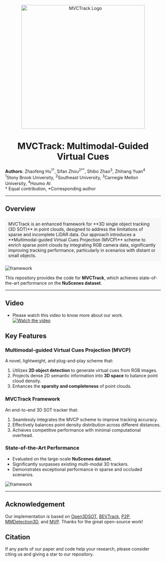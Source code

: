 <p align="center">
  <img src="https://github.com/WindyHu001/MVCtrack/blob/master/figures/logo.png" alt="MVCTrack Logo" width="400">
</p>
<h1 align="center">MVCTrack: Multimodal-Guided Virtual Cues</h1>

**Authors**: Zhaofeng Hu<sup>1†</sup>, Sifan Zhou<sup>2†*</sup>, Shibo Zhao<sup>3</sup>, Zhihang Yuan<sup>4</sup>  
<sup>1</sup>Stony Brook University, <sup>2</sup>Southeast University, <sup>3</sup>Carnegie Mellon University, <sup>4</sup>Houmo AI  
† Equal contribution, *Corresponding author  

---

## Overview
<p style="background:#F7F7F7; padding:10px; border-radius:5px;">
MVCTrack is an enhanced framework for **3D single object tracking (3D SOT)** in point clouds, designed to address the limitations of sparse and incomplete LiDAR data. Our approach introduces a **Multimodal-guided Virtual Cues Projection (MVCP)** scheme to enrich sparse point clouds by integrating RGB camera data, significantly improving tracking performance, particularly in scenarios with distant or small objects.
</p>

![framework](https://github.com/WindyHu001/MVCtrack/blob/master/figures/backbone.png)

This repository provides the code for **MVCTrack**, which achieves state-of-the-art performance on the **NuScenes dataset**.

---
## Video
 - Please watch this video to know more about our work.
[![Watch the video](https://img.youtube.com/vi/c-OPJ0PvvbA/maxresdefault.jpg)](https://www.youtube.com/watch?v=c-OPJ0PvvbA)


## Key Features
### **Multimodal-guided Virtual Cues Projection (MVCP)**
A novel, lightweight, and plug-and-play scheme that:
1. Utilizes **2D object detection** to generate virtual cues from RGB images.
2. Projects dense 2D semantic information into **3D space** to balance point cloud density.
3. Enhances the **sparsity and completeness** of point clouds.

### **MVCTrack Framework**
An end-to-end 3D SOT tracker that:
1. Seamlessly integrates the MVCP scheme to improve tracking accuracy.
2. Effectively balances point density distribution across different distances.
3. Achieves competitive performance with minimal computational overhead.

### **State-of-the-Art Performance**
- Evaluated on the large-scale **NuScenes dataset**.
- Significantly surpasses existing multi-modal 3D trackers.
- Demonstrates exceptional performance in sparse and occluded scenarios.

![framework](https://github.com/WindyHu001/MVCtrack/blob/master/figures/nuScenes.png)


---

## Acknowledgement

Our implementation is based on [Open3DSOT](https://github.com/Ghostish/Open3DSOT), [BEVTrack](https://github.com/xmm-prio/BEVTrack), [P2P](https://github.com/haooozi/P2P), [MMDetection3D](https://github.com/open-mmlab/mmdetection3d), and [MVP](https://github.com/tianweiy/MVP). Thanks for the great open-source work!

## Citation
If any parts of our paper and code help your research, please consider citing us and giving a star to our repository.


